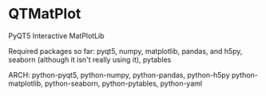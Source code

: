 # QTMatPlot
PyQT5 Interactive MatPlotLib

Required packages so far:
pyqt5, numpy, matplotlib, pandas, and h5py, seaborn (although it isn't really using it), pytables


ARCH: python-pyqt5, python-numpy, python-pandas, python-h5py python-matplotlib, python-seaborn, python-pytables, python-yaml
